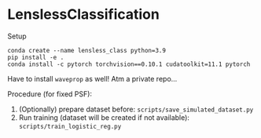 # LenslessClassification

Setup
```
conda create --name lensless_class python=3.9
pip install -e .
conda install -c pytorch torchvision==0.10.1 cudatoolkit=11.1 pytorch
```

Have to install `waveprop` as well! Atm a private repo...

Procedure (for fixed PSF):
1. (Optionally) prepare dataset before: `scripts/save_simulated_dataset.py`
2. Run training (dataset will be created if not available): `scripts/train_logistic_reg.py`
